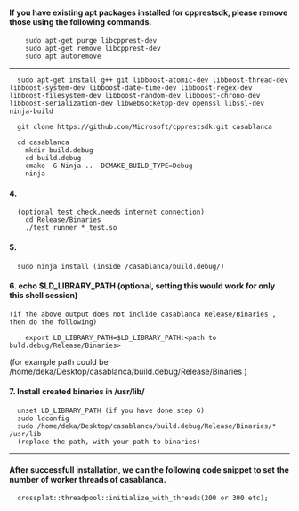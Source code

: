 #### If you have existing apt packages installed for cpprestsdk, please remove those using the following commands.


        sudo apt-get purge libcpprest-dev
        sudo apt-get remove libcpprest-dev
        sudo apt autoremove

--------------

      sudo apt-get install g++ git libboost-atomic-dev libboost-thread-dev libboost-system-dev libboost-date-time-dev libboost-regex-dev libboost-filesystem-dev libboost-random-dev libboost-chrono-dev libboost-serialization-dev libwebsocketpp-dev openssl libssl-dev ninja-build

      git clone https://github.com/Microsoft/cpprestsdk.git casablanca

      cd casablanca
	    mkdir build.debug
	    cd build.debug
	    cmake -G Ninja .. -DCMAKE_BUILD_TYPE=Debug
	    ninja

#### 4.	  

      (optional test check,needs internet connection)	
	    cd Release/Binaries
	    ./test_runner *_test.so

#### 5.
      sudo ninja install (inside /casablanca/build.debug/)

#### 6. 	echo $LD_LIBRARY_PATH (optional, setting this would work for only this shell session)
	(if the above output does not inclide casablanca Release/Binaries , then do the following)
	
	    export LD_LIBRARY_PATH=$LD_LIBRARY_PATH:<path to buld.debug/Release/Binaries>
	
  (for example path could be /home/deka/Desktop/casablanca/build.debug/Release/Binaries )

#### 7.	Install created binaries in /usr/lib/
	
      unset LD_LIBRARY_PATH (if you have done step 6)
      sudo ldconfig
      sudo /home/deka/Desktop/casablanca/build.debug/Release/Binaries/* /usr/lib
      (replace the path, with your path to binaries)

--------------

#### After successfull installation, we can the following code snippet to set the number of worker threads of casablanca.

      crossplat::threadpool::initialize_with_threads(200 or 300 etc);
